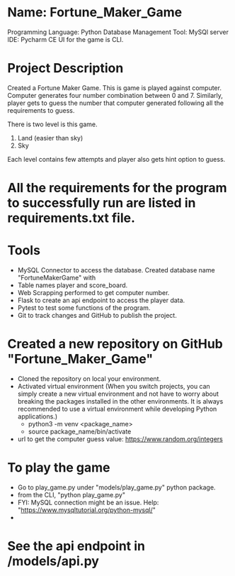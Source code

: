 # Name: Fortune_Maker_Game 
Programming Language: Python
Database Management Tool: MySQl server
IDE: Pycharm CE
UI for the game is CLI.

# Project Description
Created a Fortune Maker Game. This is game is played against computer. Computer 
generates four number combination between 0 and 7. Similarly, player gets to guess the 
number that computer generated following all the requirements to guess.

There is two level is this game.
1. Land (easier than sky)
2. Sky

Each level contains few attempts and player also gets hint option to guess.

# All the requirements for the program to successfully run are listed in requirements.txt file.

# Tools
- MySQL Connector to access the database. Created database name "FortuneMakerGame" with
- Table names player and score_board.
- Web Scrapping performed to get computer number.
- Flask to create an api endpoint to access the player data.
- Pytest to test some functions of the program.
- Git to track changes and GitHub to publish the project. 

# Created a new repository on GitHub "Fortune_Maker_Game"
- Cloned the repository on local your environment.
- Activated virtual environment (When you switch projects, you can simply create a new virtual environment and not have to worry about breaking the packages installed in the other environments. It is always recommended to use a virtual environment while developing Python applications.)
    - python3 -m venv <package_name>
    - source package_name/bin/activate
- url to get the computer guess value: https://www.random.org/integers 


# To play the game
- Go to play_game.py under "models/play_game.py" python package.
- from the CLI, "python play_game.py"
- FYI: MySQL connection might be an issue. Help: "https://www.mysqltutorial.org/python-mysql/"
- 
# See the api endpoint in /models/api.py






